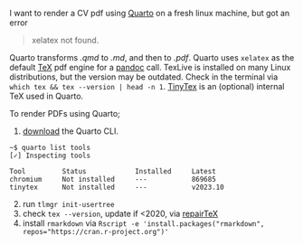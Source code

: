I want to render a CV pdf using [Quarto] on a fresh linux machine, but got an error 
> xelatex not found.

Quarto transforms *.qmd* to *.md*, and then to *.pdf*. Quarto uses `xelatex` as the default [TeX] pdf engine for a [pandoc] call. TexLive is installed on many Linux distributions, but the version may be outdated. Check in the terminal via `which tex && tex --version | head -n 1`. [TinyTex] is an (optional) internal TeX used in Quarto.

To render PDFs using Quarto;

1. [download](https://quarto.org/docs/download/tarball.html) the Quarto CLI.

```
~$ quarto list tools
[✓] Inspecting tools

Tool         Status            Installed     Latest  
chromium     Not installed     ---           869685  
tinytex      Not installed     ---           v2023.10
```

2. run `tlmgr init-usertree`
3. check `tex --version`, update if <2020, via [repairTeX]
4. install `rmarkdown` via `Rscript -e 'install.packages("rmarkdown", repos="https://cran.r-project.org")'`

[TeX]: https://tug.org/texlive/
[Quarto]: https://quarto.org/
[pandoc]: https://pandoc.org/chunkedhtml-demo/2.4-creating-a-pdf.html
[latex]: https://www.latex-project.org/
[repairTeX]: https://puttym.github.io/update-texlive
[TinyTex]: https://quarto.org/docs/output-formats/pdf-engine.html